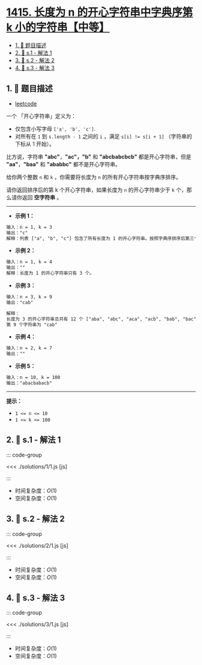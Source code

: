 # [1415. 长度为 n 的开心字符串中字典序第 k 小的字符串【中等】](https://github.com/tnotesjs/TNotes.leetcode/tree/main/notes/1415.%20%E9%95%BF%E5%BA%A6%E4%B8%BA%20n%20%E7%9A%84%E5%BC%80%E5%BF%83%E5%AD%97%E7%AC%A6%E4%B8%B2%E4%B8%AD%E5%AD%97%E5%85%B8%E5%BA%8F%E7%AC%AC%20k%20%E5%B0%8F%E7%9A%84%E5%AD%97%E7%AC%A6%E4%B8%B2%E3%80%90%E4%B8%AD%E7%AD%89%E3%80%91)

<!-- region:toc -->

- [1. 📝 题目描述](#1--题目描述)
- [2. 🎯 s.1 - 解法 1](#2--s1---解法-1)
- [3. 🎯 s.2 - 解法 2](#3--s2---解法-2)
- [4. 🎯 s.3 - 解法 3](#4--s3---解法-3)

<!-- endregion:toc -->

## 1. 📝 题目描述

- [leetcode](https://leetcode.cn/problems/the-k-th-lexicographical-string-of-all-happy-strings-of-length-n/)

一个 「开心字符串」定义为：

- 仅包含小写字母 `['a', 'b', 'c']`.
- 对所有在 `1` 到 `s.length - 1` 之间的 `i` ，满足 `s[i] != s[i + 1]` （字符串的下标从 1 开始）。

比方说，字符串 **"abc"**，**"ac"，"b"** 和 **"abcbabcbcb"** 都是开心字符串，但是 **"aa"**，**"baa"** 和 **"ababbc"** 都不是开心字符串。

给你两个整数 `n` 和 `k` ，你需要将长度为 `n` 的所有开心字符串按字典序排序。

请你返回排序后的第 k 个开心字符串，如果长度为 `n` 的开心字符串少于 `k` 个，那么请你返回 **空字符串** 。

---

- **示例 1：**

```txt
输入：n = 1, k = 3
输出："c"
解释：列表 ["a", "b", "c"] 包含了所有长度为 1 的开心字符串。按照字典序排序后第三个字符串为 "c" 。
```

- **示例 2：**

```txt
输入：n = 1, k = 4
输出：""
解释：长度为 1 的开心字符串只有 3 个。
```

- **示例 3：**

```txt
输入：n = 3, k = 9
输出："cab"

解释：
长度为 3 的开心字符串总共有 12 个 ["aba", "abc", "aca", "acb", "bab", "bac", "bca", "bcb", "cab", "cac", "cba", "cbc"] 。
第 9 个字符串为 "cab"
```

- **示例 4：**

```txt
输入：n = 2, k = 7
输出：""
```

- **示例 5：**

```txt
输入：n = 10, k = 100
输出："abacbabacb"
```

---

**提示：**

- `1 <= n <= 10`
- `1 <= k <= 100`

## 2. 🎯 s.1 - 解法 1

::: code-group

<<< ./solutions/1/1.js [js]

:::

- 时间复杂度：$O(1)$
- 空间复杂度：$O(1)$

## 3. 🎯 s.2 - 解法 2

::: code-group

<<< ./solutions/2/1.js [js]

:::

- 时间复杂度：$O(1)$
- 空间复杂度：$O(1)$

## 4. 🎯 s.3 - 解法 3

::: code-group

<<< ./solutions/3/1.js [js]

:::

- 时间复杂度：$O(1)$
- 空间复杂度：$O(1)$
